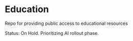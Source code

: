 # Education
Repo for providing public access to educational resources

Status: On Hold. Prioritizing AI rollout phase.